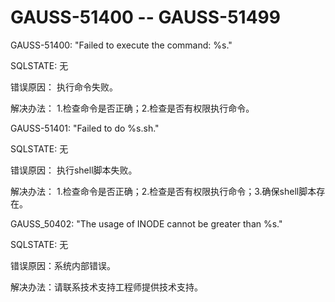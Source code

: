 # GAUSS-51400 -- GAUSS-51499<a name="ZH-CN_TOPIC_0302072952"></a>

GAUSS-51400: "Failed to execute the command: %s."

SQLSTATE: 无

错误原因： 执行命令失败。

解决办法： 1.检查命令是否正确；2.检查是否有权限执行命令。

GAUSS-51401: "Failed to do %s.sh."

SQLSTATE: 无

错误原因： 执行shell脚本失败。

解决办法： 1.检查命令是否正确；2.检查是否有权限执行命令；3.确保shell脚本存在。

GAUSS\_50402: "The usage of INODE cannot be greater than %s."

SQLSTATE: 无

错误原因：系统内部错误。

解决办法：请联系技术支持工程师提供技术支持。
